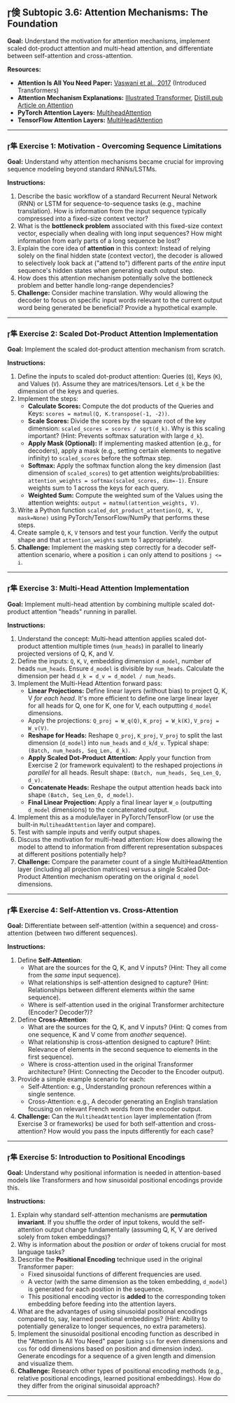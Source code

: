 ## 倹 Subtopic 3.6: Attention Mechanisms: The Foundation

**Goal:** Understand the motivation for attention mechanisms, implement scaled dot-product attention and multi-head attention, and differentiate between self-attention and cross-attention.

**Resources:**

* **Attention Is All You Need Paper:** [Vaswani et al., 2017](https://arxiv.org/abs/1706.03762) (Introduced Transformers)
* **Attention Mechanism Explanations:** [Illustrated Transformer](http://jalammar.github.io/illustrated-transformer/), [Distill.pub Article on Attention](https://distill.pub/2016/augmented-rnns/)
* **PyTorch Attention Layers:** [MultiheadAttention](https://pytorch.org/docs/stable/generated/torch.nn.MultiheadAttention.html)
* **TensorFlow Attention Layers:** [MultiHeadAttention](https://www.tensorflow.org/api_docs/python/tf/keras/layers/MultiHeadAttention)

---

### 隼 **Exercise 1: Motivation - Overcoming Sequence Limitations**

**Goal:** Understand why attention mechanisms became crucial for improving sequence modeling beyond standard RNNs/LSTMs.

**Instructions:**

1.  Describe the basic workflow of a standard Recurrent Neural Network (RNN) or LSTM for sequence-to-sequence tasks (e.g., machine translation). How is information from the input sequence typically compressed into a fixed-size context vector?
2.  What is the **bottleneck problem** associated with this fixed-size context vector, especially when dealing with long input sequences? How might information from early parts of a long sequence be lost?
3.  Explain the core idea of **attention** in this context: Instead of relying solely on the final hidden state (context vector), the decoder is allowed to selectively look back at ("attend to") different parts of the *entire* input sequence's hidden states when generating each output step.
4.  How does this attention mechanism potentially solve the bottleneck problem and better handle long-range dependencies?
5.  **Challenge:** Consider machine translation. Why would allowing the decoder to focus on specific input words relevant to the current output word being generated be beneficial? Provide a hypothetical example.

---

### 隼 **Exercise 2: Scaled Dot-Product Attention Implementation**

**Goal:** Implement the scaled dot-product attention mechanism from scratch.

**Instructions:**

1.  Define the inputs to scaled dot-product attention: Queries (`Q`), Keys (`K`), and Values (`V`). Assume they are matrices/tensors. Let `d_k` be the dimension of the keys and queries.
2.  Implement the steps:
    * **Calculate Scores:** Compute the dot products of the Queries and Keys: `scores = matmul(Q, K.transpose(-1, -2))`.
    * **Scale Scores:** Divide the scores by the square root of the key dimension: `scaled_scores = scores / sqrt(d_k)`. Why is this scaling important? (Hint: Prevents softmax saturation with large `d_k`).
    * **Apply Mask (Optional):** If implementing masked attention (e.g., for decoders), apply a mask (e.g., setting certain elements to negative infinity) to `scaled_scores` before the softmax step.
    * **Softmax:** Apply the softmax function along the key dimension (last dimension of `scaled_scores`) to get attention weights/probabilities: `attention_weights = softmax(scaled_scores, dim=-1)`. Ensure weights sum to 1 across the keys for each query.
    * **Weighted Sum:** Compute the weighted sum of the Values using the attention weights: `output = matmul(attention_weights, V)`.
3.  Write a Python function `scaled_dot_product_attention(Q, K, V, mask=None)` using PyTorch/TensorFlow/NumPy that performs these steps.
4.  Create sample `Q`, `K`, `V` tensors and test your function. Verify the output shape and that `attention_weights` sum to 1 appropriately.
5.  **Challenge:** Implement the masking step correctly for a decoder self-attention scenario, where a position `i` can only attend to positions `j <= i`.

---

### 隼 **Exercise 3: Multi-Head Attention Implementation**

**Goal:** Implement multi-head attention by combining multiple scaled dot-product attention "heads" running in parallel.

**Instructions:**

1.  Understand the concept: Multi-head attention applies scaled dot-product attention multiple times (`num_heads`) in parallel to linearly projected versions of Q, K, and V.
2.  Define the inputs: `Q`, `K`, `V`, embedding dimension `d_model`, number of heads `num_heads`. Ensure `d_model` is divisible by `num_heads`. Calculate the dimension per head `d_k = d_v = d_model / num_heads`.
3.  Implement the Multi-Head Attention forward pass:
    * **Linear Projections:** Define linear layers (without bias) to project Q, K, V *for each head*. It's more efficient to define one large linear layer for all heads for Q, one for K, one for V, each outputting `d_model` dimensions.
    * Apply the projections: `Q_proj = W_q(Q)`, `K_proj = W_k(K)`, `V_proj = W_v(V)`.
    * **Reshape for Heads:** Reshape `Q_proj`, `K_proj`, `V_proj` to split the last dimension (`d_model`) into `num_heads` and `d_k`/`d_v`. Typical shape: `(Batch, num_heads, Seq_Len, d_k)`.
    * **Apply Scaled Dot-Product Attention:** Apply your function from Exercise 2 (or framework equivalent) to the reshaped projections *in parallel* for all heads. Result shape: `(Batch, num_heads, Seq_Len_Q, d_v)`.
    * **Concatenate Heads:** Reshape the output attention heads back into shape `(Batch, Seq_Len_Q, d_model)`.
    * **Final Linear Projection:** Apply a final linear layer `W_o` (outputting `d_model` dimensions) to the concatenated output.
4.  Implement this as a module/layer in PyTorch/TensorFlow (or use the built-in `MultiheadAttention` layer and compare).
5.  Test with sample inputs and verify output shapes.
6.  Discuss the motivation for multi-head attention: How does allowing the model to attend to information from different representation subspaces at different positions potentially help?
7.  **Challenge:** Compare the parameter count of a single MultiHeadAttention layer (including all projection matrices) versus a single Scaled Dot-Product Attention mechanism operating on the original `d_model` dimensions.

---

### 隼 **Exercise 4: Self-Attention vs. Cross-Attention**

**Goal:** Differentiate between self-attention (within a sequence) and cross-attention (between two different sequences).

**Instructions:**

1.  Define **Self-Attention**:
    * What are the sources for the Q, K, and V inputs? (Hint: They all come from the *same* input sequence).
    * What relationships is self-attention designed to capture? (Hint: Relationships between different elements *within* the same sequence).
    * Where is self-attention used in the original Transformer architecture (Encoder? Decoder?)?
2.  Define **Cross-Attention**:
    * What are the sources for the Q, K, and V inputs? (Hint: Q comes from one sequence, K and V come from *another* sequence).
    * What relationship is cross-attention designed to capture? (Hint: Relevance of elements in the second sequence to elements in the first sequence).
    * Where is cross-attention used in the original Transformer architecture? (Hint: Connecting the Decoder to the Encoder output).
3.  Provide a simple example scenario for each:
    * Self-Attention: e.g., Understanding pronoun references within a single sentence.
    * Cross-Attention: e.g., A decoder generating an English translation focusing on relevant French words from the encoder output.
4.  **Challenge:** Can the `MultiheadAttention` layer implementation (from Exercise 3 or frameworks) be used for both self-attention and cross-attention? How would you pass the inputs differently for each case?

---

### 隼 **Exercise 5: Introduction to Positional Encodings**

**Goal:** Understand why positional information is needed in attention-based models like Transformers and how sinusoidal positional encodings provide this.

**Instructions:**

1.  Explain why standard self-attention mechanisms are **permutation invariant**. If you shuffle the order of input tokens, would the self-attention output change fundamentally (assuming Q, K, V are derived solely from token embeddings)?
2.  Why is information about the *position* or *order* of tokens crucial for most language tasks?
3.  Describe the **Positional Encoding** technique used in the original Transformer paper:
    * Fixed sinusoidal functions of different frequencies are used.
    * A vector (with the same dimension as the token embedding, `d_model`) is generated for each position in the sequence.
    * This positional encoding vector is **added** to the corresponding token embedding before feeding into the attention layers.
4.  What are the advantages of using sinusoidal positional encodings compared to, say, learned positional embeddings? (Hint: Ability to potentially generalize to longer sequences, no extra parameters).
5.  Implement the sinusoidal positional encoding function as described in the "Attention Is All You Need" paper (using `sin` for even dimensions and `cos` for odd dimensions based on position and dimension index). Generate encodings for a sequence of a given length and dimension and visualize them.
6.  **Challenge:** Research other types of positional encoding methods (e.g., relative positional encodings, learned positional embeddings). How do they differ from the original sinusoidal approach?

---